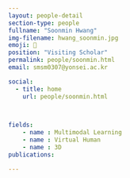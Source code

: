 ```yaml
---
layout: people-detail
section-type: people
fullname: "Soonmin Hwang"
img-filename: hwang_soonmin.jpg
emoji: 📘
position: "Visiting Scholar"
permalink: people/soonmin.html
email: smsm0307@yonsei.ac.kr

social:
  - title: home
    url: people/soonmin.html


 
fields:
    - name : Multimodal Learning
    - name : Virtual Human
    - name : 3D
publications:

---
```


